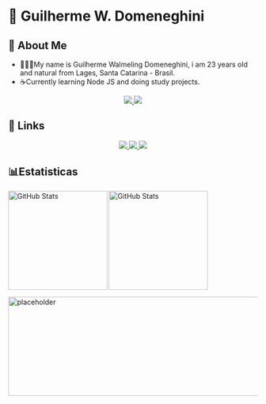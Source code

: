 # 🎴 Guilherme W. Domeneghini

## 📩 About Me 
- 👨🏻‍💻My name is Guilherme Walmeling Domeneghini, i am 23 years old and natural from Lages, Santa Catarina - Brasil.
- ☕Currently learning Node JS and doing study projects.

<p align="center">
    <a href="https://custom-icon-badges.demolab.com/github/last-commit/guilhermedomeneghini/custom-icon-badges?logo=history&logoColor=white">
        <img 
            src="https://custom-icon-badges.demolab.com/github/last-commit/guilhermedomeneghini/custom-icon-badges?logo=history&logoColor=white"
        />
        <a href="https://custom-icon-badges.demolab.com/github/issues-pr-closed/guilhermedomeneghini/custom-icon-badges?color=purple&logo=git-pull-request&logoColor=white">
        <img 
            src="https://custom-icon-badges.demolab.com/github/issues-pr-closed/guilhermedomeneghini/custom-icon-badges?color=purple&logo=git-pull-request&logoColor=white"
        /> 
    </a>
</p>

## 🔗 Links

<p align = "center">
    <a href="https://www.linkedin.com/in/guilherme-walmeling-domeneghini/">
    <img 
        src="https://custom-icon-badges.demolab.com/badge/-Linkedin-white?style=for-the-badge&logoColor=white&logo=linked"
        />
    </a>
    <a href="mailto:guilherme.walmeling@gmail.com">
        <img 
            src="https://custom-icon-badges.demolab.com/badge/-guilherme.walmeling@gmail.com-white?style=for-the-badge&logo=mention&logoColor=black"
        />
    </a>
    <a href="https://github.com/guilhermedomeneghini|tab=repositories">
        <img 
            src="https://custom-icon-badges.demolab.com/badge/Santa%20Catarina-BR-purple?style=for-the-badge&logo=location&logoColor=white"
        />
    </a>
</p>

## 📊Estatisticas

<p>
  <img 
    align="center" 
    alt="GitHub Stats" 
    height="200" 
    style="padding-right: 10px;" 
    src="https://github-readme-stats.vercel.app/api?username=guilhermedomeneghini&show_icons=true&theme=tokyonight&include_all_commits=true&locale=pt-br" 
  />
  <img 
      align="left" 
      alt="GitHub Stats" 
      height="200" 
      src="https://github-readme-stats.vercel.app/api/top-langs/?username=guilhermedomeneghini&theme=tokyonight&layout=compact&custom_title=Tecnologias&langs_count=9" 
  />

</p>

  
    

<img src="https://user-images.githubusercontent.com/74038190/225813708-98b745f2-7d22-48cf-9150-083f1b00d6c9.gif" alt="placeholder" width="1200" height="200">
